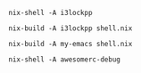 ```
nix-shell -A i3lockpp
```

```
nix-build -A i3lockpp shell.nix
```

```
nix-build -A my-emacs shell.nix
```

```
nix-shell -A awesomerc-debug
```
